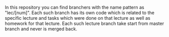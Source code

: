 In this repository you can find branchers with the name pattern as "lec/[num]". Each such branch
has its own code which is related to the specific lecture and tasks which were done on that lecture 
as well as homework for that lecture. Each such lecture branch take start from master branch and never is merged back.

